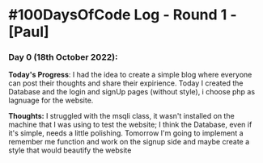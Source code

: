 # #100DaysOfCode Log - Round 1 - [Paul]

### Day 0 (18th October 2022): 
**Today's Progress**: 
I had the idea to create a simple blog where everyone can post their thoughts and share their expirience. Today I created the Database and the login and signUp pages (without style), i choose php as lagnuage for the website.

**Thoughts:**  I struggled with the msqli class, it wasn't installed on the machine that I was using to test the website; I think the Database, even if it's simple, needs a little polishing. Tomorrow I'm going to implement a remember me function and work on the signup side and maybe create a style that would beautify the website

